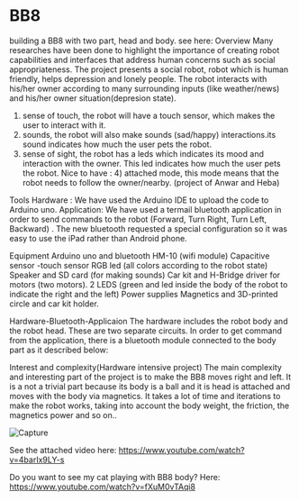# BB8
building a BB8 with two part, head and body. see here: 
Overview
Many researches have been done to highlight the importance of creating robot capabilities and interfaces that address human concerns such as social appropriateness.
The project presents a social robot, robot which is human friendly, helps depression and lonely people. The robot interacts with his/her owner according to many surrounding inputs (like weather/news) and his/her owner situation(depresion state). 
1) sense of touch, the robot will have a touch sensor, which makes the user to interact with it.
2) sounds, the robot will also make sounds (sad/happy) interactions.its sound indicates how much the user pets the robot.
3) sense of sight, the robot has a leds which indicates its mood and interaction with the owner. This led indicates how much the user pets the robot.
Nice to have : 4) attached mode, this mode means that the robot needs to follow the owner/nearby. (project of Anwar and Heba)


Tools
Hardware : We have used the Arduino IDE to upload the code to Arduino uno.
Application: We have used a termail bluetooth application in order to send commands to the robot (Forward, Turn Right, Turn Left, Backward) . The new bluetooth requested a special configuration so it was easy to use the iPad rather than Android phone.




Equipment 
Arduino uno and bluetooth HM-10 (wifi module)
Capacitive sensor -touch sensor 
RGB led (all colors according to the robot state)
Speaker and SD card (for making sounds)
Car kit and H-Bridge driver for motors (two motors). 
2 LEDS (green and led inside the body of the robot to indicate the right and the left)
Power supplies 
Magnetics and 3D-printed circle and car kit holder.


Hardware-Bluetooth-Applicaion 
The hardware includes the robot body and the robot head. 
These are two separate circuits. In order to get command from the application, there is a bluetooth module connected to the body part as it described below:  



Interest and complexity(Hardware intensive project)
The main complexity and interesting part of the project is to make the BB8 moves right and left. It is a not a trivial part because its body is a ball and it is head is attached and moves with the body via magnetics. 
It takes a lot of time and iterations to make the robot works, taking into account the body weight, the friction, the magnetics power and so on..
 
![Capture](https://user-images.githubusercontent.com/28096724/68341162-8ca50f00-00f0-11ea-8ee2-65c6bb987195.JPG)

See the attached video here:
https://www.youtube.com/watch?v=4barIx9LY-s

Do you want to see my cat playing with BB8 body? Here:
https://www.youtube.com/watch?v=fXuM0vTAqi8
